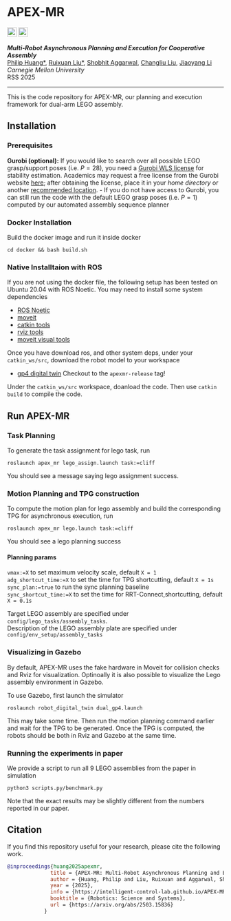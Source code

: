 # APEX-MR

<div>
<a href="https://intelligent-control-lab.github.io/APEX-MR/"><img src="https://img.shields.io/badge/Project_Page-Website-green?logo=googlechrome&logoColor=white" alt="Project Page" height=22px></a>
<a href="https://arxiv.org/abs/2503.15836" target="_blank"><img src=https://img.shields.io/badge/ArXiv-Paper-b5212f.svg?logo=arxiv alt="ArXiv" height=22px></a>
</div>


***Multi-Robot Asynchronous Planning and Execution for Cooperative Assembly***<br>
[Philip Huang*](https://philip-huang.github.io/),
[Ruixuan Liu*](https://waynekyrie.github.io/),
[Shobhit Aggarwal](https://engineering.cmu.edu/mfi/directory/bios/aggarwal-shobhit.html),
[Changliu Liu](http://icontrol.ri.cmu.edu/people/changliu.html),
[Jiaoyang Li](https://jiaoyangli.me/)<br>
*Carnegie Mellon University*<br>
RSS 2025

---
This is the code repository  for APEX-MR, our planning and execution framework for dual-arm LEGO assembly.

## Installation

### Prerequisites
**Gurobi (optional):** 
  If you would like to search over all possible LEGO grasp/support poses (i.e. $P = 28$), you need 
  a [Gurobi WLS license](https://support.gurobi.com/hc/en-us/articles/13232844297489-How-do-I-set-up-a-Web-License-Service-WLS-license) for stability estimation. Academics may request a free license from the
  Gurobi website [here](https://www.gurobi.com/features/academic-wls-license/); after obtaining the license,
  place it in your *home directory* or
  another [recommended location](https://support.gurobi.com/hc/en-us/articles/360013417211-Where-do-I-place-the-Gurobi-license-file-gurobi-lic).
    - If you do not have access to Gurobi, you can still run the code with the default LEGO grasp poses (i.e. $P = 1$) computed by our automated assembly sequence planner

### Docker Installation
Build the docker image and run it inside docker
```
cd docker && bash build.sh
```

### Native Installtaion with ROS
If you are not using the docker file, the following setup has been tested on Ubuntu 20.04 with ROS Noetic. You may need to install some system dependencies
- [ROS Noetic](http://wiki.ros.org/noetic/Installation/Ubuntu)
- [moveit](https://moveit.ai/install/)
- [catkin tools](https://catkin-tools.readthedocs.io/en/latest/)
- [rviz tools](http://wiki.ros.org/rviz_visual_tools)
- [moveit visual tools](http://wiki.ros.org/moveit_visual_tools)

Once you have download ros, and other system deps, under your ```catkin_ws/src```, download the robot model to your workspace
- [gp4 digital twin](https://github.com/intelligent-control-lab/Robot_Digital_Twin/tree/apexmr-release) Checkout to the ``apexmr-release`` tag!

Under the ```catkin_ws/src``` workspace, doanload the code. Then use ```catkin build``` to compile the code.

## Run APEX-MR
### Task Planning
To generate the task assignment for lego task, run
```
roslaunch apex_mr lego_assign.launch task:=cliff
```
You should see a message saying lego assignment success.

### Motion Planning and TPG construction
To compute the motion plan for lego assembly and build the corresponding TPG for asynchronous execution, run
```
roslaunch apex_mr lego.launch task:=cliff
```
You should see a lego planning success
#### Planning params
```vmax:=X``` to set maximum velocity scale, default ```X = 1``` <br>
```adg_shortcut_time:=X``` to set the time for TPG shortcutting, default ```X = 1s``` <br>
```sync_plan:=true``` to run the sync planning baseline <br>
```sync_shortcut_time:=X``` to set the time for RRT-Connect,shortcutting, default ```X = 0.1s``` <br>

Target LEGO assembly are specified under ```config/lego_tasks/assembly_tasks```. <br>
Description of the LEGO assembly plate are specified under ```config/env_setup/assembly_tasks```

### Visualizing in Gazebo
By default, APEX-MR uses the fake hardware in Moveit for collision checks and Rviz for visualization. Optinoally it is also possible to visualize the Lego assembly environment in Gazebo.

To use Gazebo, first launch the simulator
```
roslaunch robot_digital_twin dual_gp4.launch 
```
This may take some time. Then run the motion planning command earlier and wait for the TPG to be generated. Once the TPG is computed, the robots should be both in Rviz and Gazebo at the same time.

### Running the experiments in paper
We provide a script to run all 9 LEGO assemblies from the paper in simulation
```
python3 scripts.py/benchmark.py
```

Note that the exact results may be slightly different from the numbers reported in our paper.

## Citation

If you find this repository useful for your research, please cite the following work.

```bibtex
@inproceedings{huang2025apexmr,
              title = {APEX-MR: Multi-Robot Asynchronous Planning and Execution for Cooperative Assembly},
              author = {Huang, Philip and Liu, Ruixuan and Aggarwal, Shobhit and Liu, Changliu and Li, Jiaoyang},
              year = {2025},
              info = {https://intelligent-control-lab.github.io/APEX-MR/},
              booktitle = {Robotics: Science and Systems},
              url = {https://arxiv.org/abs/2503.15836}
            }
```

